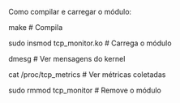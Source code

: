 Como compilar e carregar o módulo:

make                           # Compila

sudo insmod tcp_monitor.ko     # Carrega o módulo

dmesg                          # Ver mensagens do kernel

cat /proc/tcp_metrics          # Ver métricas coletadas

sudo rmmod tcp_monitor         # Remove o módulo


